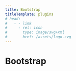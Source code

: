 ```yaml
---
title: Bootstrap 
titleTemplate: plugins
# head:
#   - - link
#     - rel: icon
#       type: image/svg+xml
#       href: /assets/logo.svg
---
```


# Bootstrap